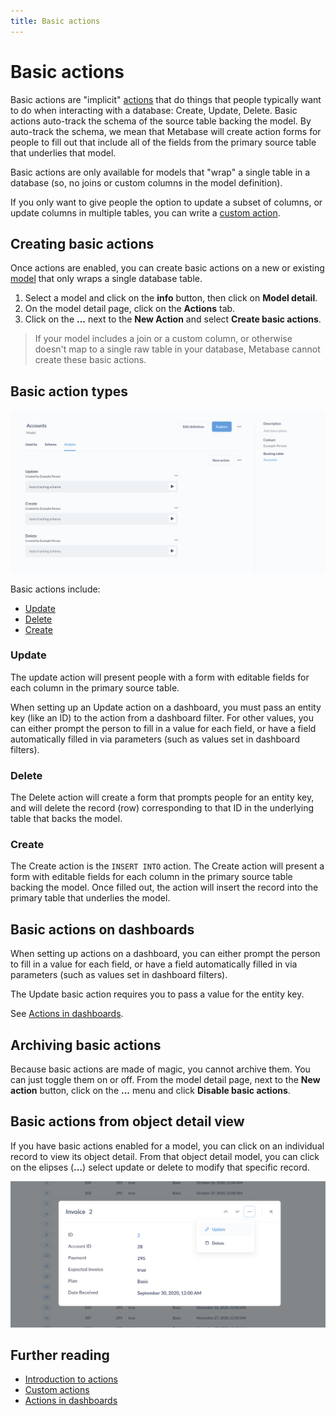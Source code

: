 ```yaml
---
title: Basic actions
---
```


# Basic actions

Basic actions are "implicit" [actions](./introduction.md) that do things that people typically want to do when interacting with a database: Create, Update, Delete. Basic actions auto-track the schema of the source table backing the model. By auto-track the schema, we mean that Metabase will create action forms for people to fill out that include all of the fields from the primary source table that underlies that model.

Basic actions are only available for models that "wrap" a single table in a database (so, no joins or custom columns in the model definition).

If you only want to give people the option to update a subset of columns, or update columns in multiple tables, you can write a [custom action](./custom.md).

## Creating basic actions

Once actions are enabled, you can create basic actions on a new or existing [model](../data-modeling/models.md) that only wraps a single database table.

1. Select a model and click on the **info** button, then click on **Model detail**.
2. On the model detail page, click on the **Actions** tab.
3. Click on the **...** next to the **New Action** and select **Create basic actions**.

> If your model includes a join or a custom column, or otherwise doesn't map to a single raw table in your database, Metabase cannot create these basic actions.

## Basic action types

![Basic actions](./images/basic-actions.png)

Basic actions include:

- [Update](#update)
- [Delete](#delete)
- [Create](#create)

### Update

The update action will present people with a form with editable fields for each column in the primary source table.

When setting up an Update action on a dashboard, you must pass an entity key (like an ID) to the action from a dashboard filter. For other values, you can either prompt the person to fill in a value for each field, or have a field automatically filled in via parameters (such as values set in dashboard filters).

### Delete

The Delete action will create a form that prompts people for an entity key, and will delete the record (row) corresponding to that ID in the underlying table that backs the model.

### Create

The Create action is the `INSERT INTO` action. The Create action will present a form with editable fields for each column in the primary source table backing the model. Once filled out, the action will insert the record into the primary table that underlies the model.

## Basic actions on dashboards

When setting up actions on a dashboard, you can either prompt the person to fill in a value for each field, or have a field automatically filled in via parameters (such as values set in dashboard filters).

The Update basic action requires you to pass a value for the entity key.

See [Actions in dashboards](../dashboards/actions.md).

## Archiving basic actions

Because basic actions are made of magic, you cannot archive them. You can just toggle them on or off. From the model detail page, next to the **New action** button, click on the **...** menu and click **Disable basic actions**.

## Basic actions from object detail view

If you have basic actions enabled for a model, you can click on an individual record to view its object detail. From that object detail model, you can click on the elipses (**...**) select update or delete to modify that specific record.

![Update record from object detail view](./images/update-record.png)

## Further reading

- [Introduction to actions](./introduction.md)
- [Custom actions](./custom.md)
- [Actions in dashboards](../dashboards/actions.md)
